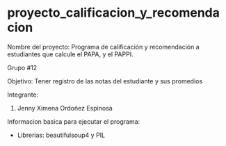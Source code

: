 # proyecto_calificacion_y_recomendacion
Nombre del proyecto: Programa de calificación y recomendación a estudiantes que calcule el PAPA, y el PAPPI.

Grupo #12

Objetivo: Tener registro de las notas del estudiante y sus promedios

Integrante:
1. Jenny Ximena Ordoñez Espinosa

Informacion basica para ejecutar el programa:
- Librerias: beautifulsoup4 y PIL
